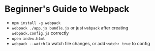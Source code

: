 # Beginner's Guide to Webpack

- `npm install -g webpack`
- `webpack ./app.js bundle.js` or just `webpack` after creating `webpack.config.js` correctly
- `open index.html`
- `webpack --watch` to watch file changes, or add `watch: true` to config
